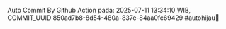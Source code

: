 Auto Commit By Github Action pada: 2025-07-11 13:34:10 WIB, COMMIT_UUID 850ad7b8-8d54-480a-837e-84aa0fc69429 #autohijau🗿
